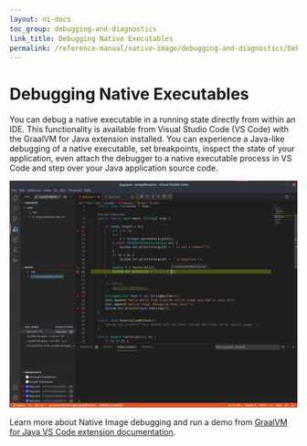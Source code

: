 ```yaml
---
layout: ni-docs
toc_group: debugging-and-diagnostics
link_title: Debugging Native Executables
permalink: /reference-manual/native-image/debugging-and-diagnostics/Debugging/
---
```


# Debugging Native Executables

You can debug a native executable in a running state directly from within an IDE. 
This functionality is available from Visual Studio Code (VS Code) with the GraalVM for Java extension installed.
You can experience a Java-like debugging of a native executable, set breakpoints, inspect the state of your application, even attach the debugger to a native executable process in VS Code and step over your Java application source code.

![Native Image Debugging in VS Code](guides/img/debugging_ni_vscode.png)

Learn more about Native Image debugging and run a demo from [GraalVM for Java VS Code extension documentation](../../tools/vscode/graalvm/native-image-debugging.md).
